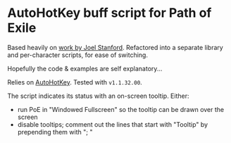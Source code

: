 # AutoHotKey buff script for Path of Exile

Based heavily on [work by Joel Stanford](https://github.com/JoelStanford/PoEAutoFlask).
Refactored into a separate library and per-character scripts, for ease of switching.

Hopefully the code & examples are self explanatory...

Relies on [AutoHotKey](https://www.autohotkey.com/).
Tested with `v1.1.32.00`.

The script indicates its status with an on-screen tooltip.
Either:

- run PoE in "Windowed Fullscreen" so the tooltip can be drawn over the screen
- disable tooltips; comment out the lines that start with "Tooltip" by prepending them with "; "
